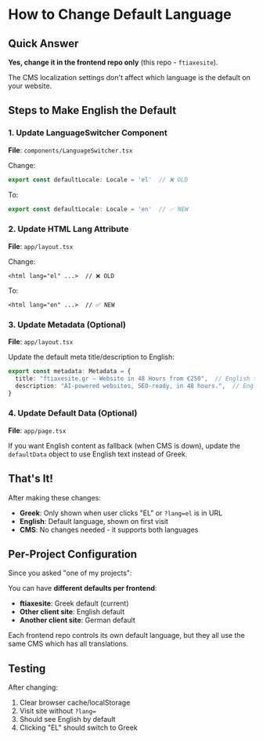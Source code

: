 # How to Change Default Language

## Quick Answer
**Yes, change it in the frontend repo only** (this repo - `ftiaxesite`).

The CMS localization settings don't affect which language is the default on your website.

## Steps to Make English the Default

### 1. Update LanguageSwitcher Component
**File**: `components/LanguageSwitcher.tsx`

Change:
```typescript
export const defaultLocale: Locale = 'el'  // ❌ OLD
```

To:
```typescript
export const defaultLocale: Locale = 'en'  // ✅ NEW
```

### 2. Update HTML Lang Attribute  
**File**: `app/layout.tsx`

Change:
```tsx
<html lang="el" ...>  // ❌ OLD
```

To:
```tsx
<html lang="en" ...>  // ✅ NEW
```

### 3. Update Metadata (Optional)
**File**: `app/layout.tsx`

Update the default meta title/description to English:
```typescript
export const metadata: Metadata = {
  title: "ftiaxesite.gr – Website in 48 Hours from €250",  // English title
  description: "AI-powered websites, SEO-ready, in 48 hours.",  // English description
}
```

### 4. Update Default Data (Optional)
**File**: `app/page.tsx`

If you want English content as fallback (when CMS is down), update the `defaultData` object to use English text instead of Greek.

## That's It!

After making these changes:
- **Greek**: Only shown when user clicks "EL" or `?lang=el` is in URL
- **English**: Default language, shown on first visit
- **CMS**: No changes needed - it supports both languages

## Per-Project Configuration

Since you asked "one of my projects":

You can have **different defaults per frontend**:
- **ftiaxesite**: Greek default (current)
- **Other client site**: English default
- **Another client site**: German default

Each frontend repo controls its own default language, but they all use the same CMS which has all translations.

## Testing

After changing:
1. Clear browser cache/localStorage
2. Visit site without `?lang=`
3. Should see English by default
4. Clicking "EL" should switch to Greek

